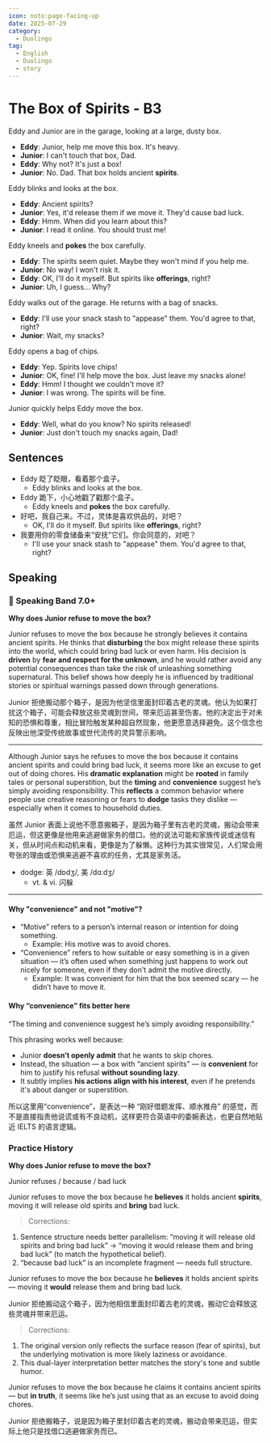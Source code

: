 ```yaml
---
icon: noto:page-facing-up
date: 2025-07-29
category:
  - Duolingo
tag:
  - English
  - Duolingo
  - story
---
```


# The Box of Spirits - B3

Eddy and Junior are in the garage, looking at a large, dusty box.

- **Eddy**: Junior, help me move this box. It's heavy.
- **Junior**: I can't touch that box, Dad.
- **Eddy**: Why not? It's just a box!
- **Junior**: No. Dad. That box holds ancient **spirits**.

Eddy blinks and looks at the box.

- **Eddy**: Ancient spirits?
- **Junior**: Yes, it'd release them if we move it. They'd cause bad luck.
- **Eddy**: Hmm. When did you learn about this?
- **Junior**: I read it online. You should trust me!

Eddy kneels and **pokes** the box carefully.

- **Eddy**: The spirits seem quiet. Maybe they won't mind if you help me.
- **Junior**: No way! I won't risk it.
- **Eddy**: OK, I'll do it myself. But spirits like **offerings**, right?
- **Junior**: Uh, I guess… Why?

Eddy walks out of the garage. He returns with a bag of snacks.

- **Eddy**: I'll use your snack stash to "appease" them. You'd agree to that, right?
- **Junior**: Wait, my snacks?

Eddy opens a bag of chips.

- **Eddy**: Yep. Spirits love chips!
- **Junior**: OK, fine! I'll help move the box. Just leave my snacks alone!
- **Eddy**: Hmm! I thought we couldn't move it?
- **Junior**: I was wrong. The spirits will be fine.

Junior quickly helps Eddy move the box.

- **Eddy**: Well, what do you know? No spirits released!
- **Junior**: Just don't touch my snacks again, Dad!

## Sentences

- Eddy 眨了眨眼，看着那个盒子。
  - Eddy blinks and looks at the box.
- Eddy 跪下，小心地戳了戳那个盒子。
  - Eddy kneels and **pokes** the box carefully.
- 好吧，我自己来。不过，灵体是喜欢供品的，对吧？
  - OK, I'll do it myself. But spirits like **offerings**, right?
- 我要用你的零食储备来“安抚”它们。你会同意的，对吧？
  - I'll use your snack stash to "appease" them. You'd agree to that, right?

## Speaking

### 🌟 Speaking Band 7.0+

**Why does Junior refuse to move the box?**

Junior refuses to move the box because he strongly believes it contains ancient spirits. He thinks that **disturbing** the box might release these spirits into the world, which could bring bad luck or even harm. His decision is **driven** by **fear and respect for the unknown**, and he would rather avoid any potential consequences than take the risk of unleashing something supernatural. This belief shows how deeply he is influenced by traditional stories or spiritual warnings passed down through generations.

Junior 拒绝搬动那个箱子，是因为他坚信里面封印着古老的灵魂。他认为如果打扰这个箱子，可能会释放这些灵魂到世间，带来厄运甚至伤害。他的决定出于对未知的恐惧和尊重，相比冒险触发某种超自然现象，他更愿意选择避免。这个信念也反映出他深受传统故事或世代流传的灵异警示影响。

---

Although Junior says he refuses to move the box because it contains ancient spirits and could bring bad luck, it seems more like an excuse to get out of doing chores. His **dramatic explanation** might be **rooted** in family tales or personal superstition, but the **timing** and **convenience** suggest he’s simply avoiding responsibility. This **reflects** a common behavior where people use creative reasoning or fears to **dodge** tasks they dislike — especially when it comes to household duties.

虽然 Junior 表面上说他不愿意搬箱子，是因为箱子里有古老的灵魂，搬动会带来厄运，但这更像是他用来逃避做家务的借口。他的说法可能和家族传说或迷信有关，但从时间点和动机来看，更像是为了躲懒。这种行为其实很常见，人们常会用夸张的理由或恐惧来逃避不喜欢的任务，尤其是家务活。

- dodge: 英 /dɒdʒ/, 美 /dɑːdʒ/
  - vt. & vi. 闪躲

---

#### Why "convenience" and not "motive"?

- “Motive” refers to a person’s internal reason or intention for doing something.
  - Example: His motive was to avoid chores.
- “Convenience” refers to how suitable or easy something is in a given situation — it’s often used when something just happens to work out nicely for someone, even if they don't admit the motive directly.
  - Example: It was convenient for him that the box seemed scary — he didn’t have to move it.

#### Why “convenience” fits better here

“The timing and convenience suggest he’s simply avoiding responsibility.”

This phrasing works well because:

- Junior **doesn’t openly admit** that he wants to skip chores.
- Instead, the situation — a box with “ancient spirits” — is **convenient** for him to justify his refusal **without sounding lazy**.
- It subtly implies **his actions align with his interest**, even if he pretends it's about danger or superstition.

所以这里用“convenience”，是表达一种 “刚好借题发挥、顺水推舟” 的感觉，而不是直接指责他说谎或有不良动机，这样更符合英语中的委婉表达，也更自然地贴近 IELTS 的语言逻辑。

### Practice History

**Why does Junior refuse to move the box?**

Junior refuses / because / bad luck

Junior refuses to move the box because he **believes** it holds ancient **spirits**, moving it will release old spirits and **bring** bad luck.

> Corrections:

1. Sentence structure needs better parallelism: “moving it will release old spirits and bring bad luck” → “moving it would release them and bring bad luck” (to match the hypothetical belief).
2. “because bad luck” is an incomplete fragment — needs full structure.

Junior refuses to move the box because he **believes** it holds ancient spirits — moving it **would** release them and bring bad luck.

Junior 拒绝搬动这个箱子，因为他相信里面封印着古老的灵魂，搬动它会释放这些灵魂并带来厄运。

> Corrections:

1. The original version only reflects the surface reason (fear of spirits), but the underlying motivation is more likely laziness or avoidance.
2. This dual-layer interpretation better matches the story's tone and subtle humor.

Junior refuses to move the box because he claims it contains ancient spirits — but **in truth**, it seems like he’s just using that as an excuse to avoid doing chores.

Junior 拒绝搬箱子，说是因为箱子里封印着古老的灵魂，搬动会带来厄运，但实际上他只是找借口逃避做家务而已。
